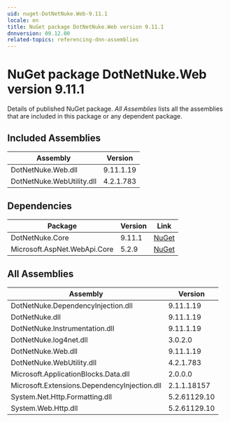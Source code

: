 ```yaml
---
uid: nuget-DotNetNuke.Web-9.11.1
locale: en
title: NuGet package DotNetNuke.Web version 9.11.1
dnnversion: 09.12.00
related-topics: referencing-dnn-assemblies
---
```


# NuGet package DotNetNuke.Web version 9.11.1
Details of published NuGet package.
*All Assemblies* lists all the assemblies that are included in this package or any dependent package.

## Included Assemblies

|Assembly|Version|
|---|---|
|DotNetNuke.Web.dll|9.11.1.19|
|DotNetNuke.WebUtility.dll|4.2.1.783|

## Dependencies

|Package|Version|Link|
|---|---|---|
|DotNetNuke.Core|9.11.1|[NuGet](https://www.nuget.org/packages/DotNetNuke.Core/9.11.1)|
|Microsoft.AspNet.WebApi.Core|5.2.9|[NuGet](https://www.nuget.org/packages/Microsoft.AspNet.WebApi.Core/5.2.9)|

## All Assemblies

|Assembly|Version|
|---|---|
|DotNetNuke.DependencyInjection.dll|9.11.1.19|
|DotNetNuke.dll|9.11.1.19|
|DotNetNuke.Instrumentation.dll|9.11.1.19|
|DotNetNuke.log4net.dll|3.0.2.0|
|DotNetNuke.Web.dll|9.11.1.19|
|DotNetNuke.WebUtility.dll|4.2.1.783|
|Microsoft.ApplicationBlocks.Data.dll|2.0.0.0|
|Microsoft.Extensions.DependencyInjection.dll|2.1.1.18157|
|System.Net.Http.Formatting.dll|5.2.61129.10|
|System.Web.Http.dll|5.2.61129.10|

